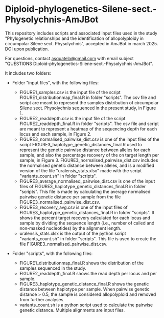# Diploid-phylogenetics-Silene-sect.-Physolychnis-AmJBot
This repository includes scripts and associated input files used in the study "Phylogenetic relationships and the identification of allopolyploidy in circumpolar Silene sect. Physolychnis", accepted in AmJBot in march 2025. DOI upon publication.

For questions, contact asquatela@gmail.com with email subject "QUESTIONS Diploid-phylogenetics-Silene-sect.-Physolychnis-AmJBot".

It includes two folders:
- Folder "input files", with the following files:
    - FIGURE1_samples.csv is the input file of the script FIGURE1_distributionmap_final.R in folder "scripts". The csv file and script are meant to represent the samples distribution of circumpolar Silene sect. Physolychnis sequenced in the present study, in Figure 1.
    - FIGURE2_readdepth.csv is the input file of the script FIGURE2_readdepth_final.R in folder "scripts". The csv file and script are meant to represent a heatmap of the sequencing depth for each locus and each sample, in Figure 2.
    - FIGURE3_normalised_pairwise_dist.csv is one of the input files of the script FIGURE3_haplotype_genetic_distances_final.R used to represent the genetic pairwise distance between alleles for each sample, and also the percentage recovery of the on target length per sample, in Figure 3. FIGURE3_normalised_pairwise_dist.csv includes the normalised genetic distance between alleles, and is a modified version of the file "uralensis_stats.xlsx" made with the script "variants_count.sh" in folder "scripts".
    - FIGURE3_average_normalised_pairwise_dist.csv is one of the input files of FIGURE3_haplotype_genetic_distances_final.R in folder "scripts". This file is made by calculating the average normalised pairwise genetic distance per sample from the file FIGURE3_normalised_pairwise_dist.csv.
    - FIGURE3_recovery_avg.csv is one of the input files of FIGURE3_haplotype_genetic_distances_final.R in folder "scripts". It shows the percent target recovery calculated for each locus and sample by dividing the sequence length (i.e., number of called and non-masked nucleotides) by the alignment length. 
    - uralensis_stats.xlsx is the output of the python script "variants_count.sh" in folder "scripts". This file is used to create the file FIGURE3_normalised_pairwise_dist.csv.
    
- Folder "scripts", with the following files:
    - FIGURE1_distributionmap_final.R shows the distribution of the samples sequenced in the study.
    - FIGURE2_readdepth_final.R shows the read depth per locus and per sample.
    - FIGURE3_haplotype_genetic_distance_final.R shows the genetic distance between haplotype per sample. When pairwise genetic distance > 0.5, the sample is considered allopolyploid and removed from further analyses.
    - variants_count.sh is a python script used to calculate the pairwise genetic distance. Multiple alignments are input files.



